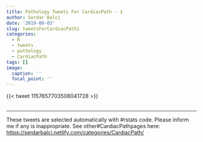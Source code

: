```yaml
---
title: Pathology Tweets For CardiacPath - 1
author: Serdar Balci
date: '2019-08-03'
slug: tweetsForCardiacPath1
categories:
  - R
  - tweets
  - pathology
  - CardiacPath
tags: []
image:
  caption: ''
  focal_point: ''
---
```



{{< tweet 1157657703508041728 >}}
<br>
<br>
<hr>


These tweets are selected automatically with #rstats code. Please inform me if any is inappropriate.
See other#CardiacPathpages here: https://serdarbalci.netlify.com/categories/CardiacPath/
